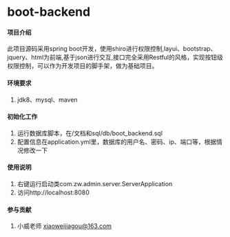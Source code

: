 # boot-backend

#### 项目介绍
此项目源码采用spring boot开发，使用shiro进行权限控制,layui、bootstrap、jquery、html为前端,基于json进行交互,接口完全采用Restful的风格，实现按钮级权限控制，可以作为开发项目的脚手架，做为基础项目。

#### 环境要求
1. jdk8、mysql、maven

#### 初始化工作
1. 运行数据库脚本，在/文档和sql/db/boot_backend.sql
2. 配置信息在application.yml里，数据库的用户名、密码、ip、端口等，根据情况修改一下

#### 使用说明

1. 右键运行启动类com.zw.admin.server.ServerApplication
2. 访问http://localhost:8080


#### 参与贡献

1. 小威老师 xiaoweijiagou@163.com

